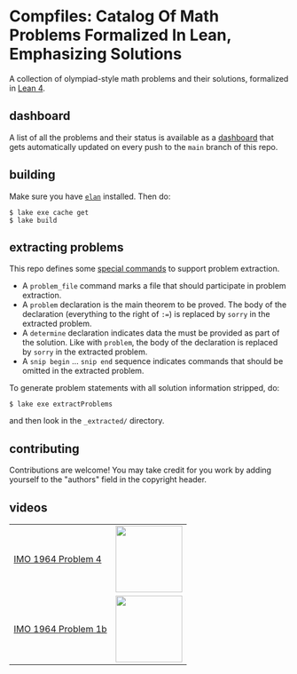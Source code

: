 # Compfiles: Catalog Of Math Problems Formalized In Lean, Emphasizing Solutions

A collection of olympiad-style math problems and their solutions,
formalized in [Lean 4](https://github.com/leanprover/lean4).

## dashboard

A list of all the problems and their status is
available as a [dashboard](https://dwrensha.github.io/compfiles/)
that gets automatically updated on every push to the `main` branch of this repo.

## building

Make sure you have [`elan`](https://github.com/leanprover/elan) installed.
Then do:

```
$ lake exe cache get
$ lake build
```

## extracting problems

This repo defines some [special commands](/Compfiles/Meta/ProblemExtraction.lean)
to support problem extraction.

* A `problem_file` command marks a file that should participate in problem extraction.
* A `problem` declaration is the main theorem to be proved.
  The body of the declaration (everything to the right of `:=`) is replaced by `sorry`
  in the extracted problem.
* A `determine` declaration indicates data the must be provided as part of the solution.
  Like with `problem`, the body of the declaration is replaced by `sorry` in the
  extracted problem.
* A `snip begin` ... `snip end` sequence indicates commands that should be omitted
  in the extracted problem.

To generate problem statements with all solution information stripped, do:
```
$ lake exe extractProblems
```
and then look in the `_extracted/` directory.

## contributing

Contributions are welcome!
You may take credit for you work by adding yourself
to the "authors" field in the copyright header.

## videos

|  |  |
| ----- | ---- |
| [IMO 1964 Problem 4](/Compfiles/Imo1964P4.lean) | [<img src="http://img.youtube.com/vi/TOzS4aC_K1g/maxresdefault.jpg" height="120px">](http://youtu.be/TOzS4aC_K1g)|
| [IMO 1964 Problem 1b](/Compfiles/Imo1964P1.lean) | [<img src="http://img.youtube.com/vi/9d2nicgd68Q/maxresdefault.jpg" height="120px">](http://youtu.be/9d2nicgd68Q)|
